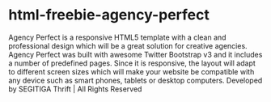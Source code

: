 # html-freebie-agency-perfect
Agency Perfect is a responsive HTML5 template with a clean and professional design which will be a great solution for creative agencies. Agency Perfect was built with awesome Twitter Bootstrap v3 and it includes a number of predefined pages. Since it is responsive, the layout will adapt to different screen sizes which will make your website be compatible with any device such as smart phones, tablets or desktop computers.
Developed by SEGITIGA Thrift | All Rights Reserved
